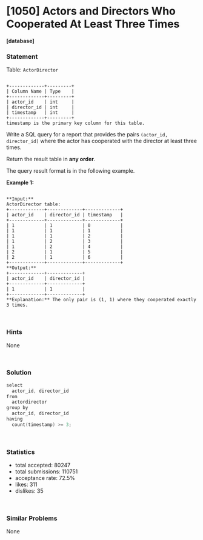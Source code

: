 # [1050] Actors and Directors Who Cooperated At Least Three Times

**[database]**

### Statement

Table: `ActorDirector`

```

+-------------+---------+
| Column Name | Type    |
+-------------+---------+
| actor_id    | int     |
| director_id | int     |
| timestamp   | int     |
+-------------+---------+
timestamp is the primary key column for this table.

```




Write a SQL query for a report that provides the pairs `(actor_id, director_id)` where the actor has cooperated with the director at least three times.

Return the result table in **any order**.

The query result format is in the following example.


**Example 1:**

```

**Input:** 
ActorDirector table:
+-------------+-------------+-------------+
| actor_id    | director_id | timestamp   |
+-------------+-------------+-------------+
| 1           | 1           | 0           |
| 1           | 1           | 1           |
| 1           | 1           | 2           |
| 1           | 2           | 3           |
| 1           | 2           | 4           |
| 2           | 1           | 5           |
| 2           | 1           | 6           |
+-------------+-------------+-------------+
**Output:** 
+-------------+-------------+
| actor_id    | director_id |
+-------------+-------------+
| 1           | 1           |
+-------------+-------------+
**Explanation:** The only pair is (1, 1) where they cooperated exactly 3 times.

```


<br>

### Hints

None

<br>

### Solution

```cpp
select
  actor_id, director_id
from
  actordirector
group by
  actor_id, director_id
having
  count(timestamp) >= 3;
```

<br>

### Statistics

- total accepted: 80247
- total submissions: 110751
- acceptance rate: 72.5%
- likes: 311
- dislikes: 35

<br>

### Similar Problems

None
